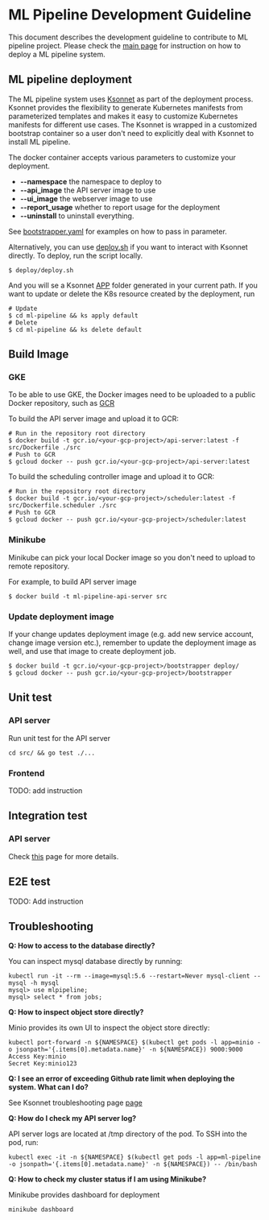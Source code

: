 # ML Pipeline Development Guideline

This document describes the development guideline to contribute to ML pipeline project. Please check the [main page](https://github.com/googleprivate/ml/blob/master/README.md) for instruction on how to deploy a ML pipeline system.

## ML pipeline deployment

The ML pipeline system uses [Ksonnet](https://ksonnet.io/) as part of the deployment process.
Ksonnet provides the flexibility to generate Kubernetes manifests from parameterized templates and
makes it easy to customize Kubernetes manifests for different use cases.
The Ksonnet is wrapped in a customized bootstrap container so a user don't need to explicitly deal
with Ksonnet to install ML pipeline.

The docker container accepts various parameters to customize your deployment.
- **--namespace** the namespace to deploy to
- **--api_image** the API server image to use
- **--ui_image** the webserver image to use
- **--report_usage** whether to report usage for the deployment
- **--uninstall** to uninstall everything.

See [bootstrapper.yaml](https://github.com/googleprivate/ml/blob/master/bootstrapper.yaml) for examples on how to pass in parameter.

Alternatively, you can use [deploy.sh](https://github.com/googleprivate/ml/blob/master/deploy/deploy.sh) if you want to interact with Ksonnet directly.
To deploy, run the script locally.
```
$ deploy/deploy.sh
```
And you will se a Ksonnet [APP](https://ksonnet.io/docs/concepts#application) folder generated in your current path. If you want to update or delete the K8s resource created by the deployment, run
```
# Update
$ cd ml-pipeline && ks apply default
# Delete
$ cd ml-pipeline && ks delete default
```


## Build Image

### GKE
To be able to use GKE, the Docker images need to be uploaded to a public Docker repository, such as [GCR](https://cloud.google.com/container-registry/)

To build the API server image and upload it to GCR: 
````
# Run in the repository root directory 
$ docker build -t gcr.io/<your-gcp-project>/api-server:latest -f src/Dockerfile ./src
# Push to GCR
$ gcloud docker -- push gcr.io/<your-gcp-project>/api-server:latest
````

To build the scheduling controller image and upload it to GCR: 
````
# Run in the repository root directory 
$ docker build -t gcr.io/<your-gcp-project>/scheduler:latest -f src/Dockerfile.scheduler ./src
# Push to GCR
$ gcloud docker -- push gcr.io/<your-gcp-project>/scheduler:latest
````

### Minikube
Minikube can pick your local Docker image so you don't need to upload to remote repository.

For example, to build API server image  
```
$ docker build -t ml-pipeline-api-server src
```

### Update deployment image
If your change updates deployment image (e.g. add new service account, change image version etc.),
remember to update the deployment image as well, and use that image to create deployment job.
```
$ docker build -t gcr.io/<your-gcp-project>/bootstrapper deploy/
$ gcloud docker -- push gcr.io/<your-gcp-project>/bootstrapper
```

## Unit test

### API server
Run unit test for the API server
```
cd src/ && go test ./...
```
### Frontend
TODO: add instruction

## Integration test

### API server
Check [this](https://github.com/googleprivate/ml/blob/master/test/apiserver/README.md) page for more details.

## E2E test
TODO: Add instruction


## Troubleshooting

**Q: How to access to the database directly?**

You can inspect mysql database directly by running:
```
kubectl run -it --rm --image=mysql:5.6 --restart=Never mysql-client -- mysql -h mysql
mysql> use mlpipeline;
mysql> select * from jobs;
```

**Q: How to inspect object store directly?**

Minio provides its own UI to inspect the object store directly:
```
kubectl port-forward -n ${NAMESPACE} $(kubectl get pods -l app=minio -o jsonpath='{.items[0].metadata.name}' -n ${NAMESPACE}) 9000:9000
Access Key:minio
Secret Key:minio123
```

**Q: I see an error of exceeding Github rate limit when deploying the system. What can I do?**

See Ksonnet troubleshooting page [page](https://github.com/ksonnet/ksonnet/blob/master/docs/troubleshooting.md#github-rate-limiting-errors)

**Q: How do I check my API server log?**

API server logs are located at /tmp directory of the pod. To SSH into the pod, run:
```
kubectl exec -it -n ${NAMESPACE} $(kubectl get pods -l app=ml-pipeline -o jsonpath='{.items[0].metadata.name}' -n ${NAMESPACE}) -- /bin/bash
```

**Q: How to check my cluster status if I am using Minikube?**  

Minikube provides dashboard for deployment
```
minikube dashboard
```
